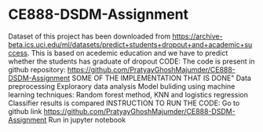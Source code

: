 # CE888-DSDM-Assignment
Dataset of this project has been downloaded from https://archive-beta.ics.uci.edu/ml/datasets/predict+students+dropout+and+academic+success. This is based on acedemic education and we have to predict whether the students has graduate of dropout
CODE:
The code is present in github repository: https://github.com/PratyayGhoshMajumder/CE888-DSDM-Assignment
SOME OF THE IMPLEMENTATION THAT IS DONE"
Data preprocessing
Exploraory data analysis
Model buliding using machine learning techniques: Random forest method, KNN and logistics regression
Classifier results is compared
INSTRUCTION TO RUN THE CODE:
Go to github link https://github.com/PratyayGhoshMajumder/CE888-DSDM-Assignment
Run in jupyter notebook
